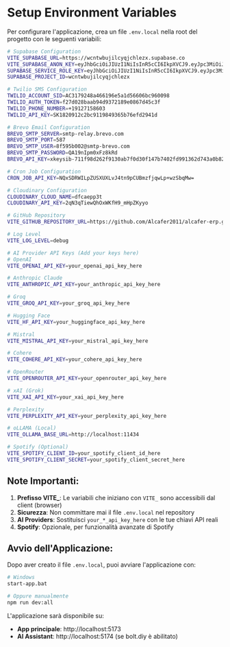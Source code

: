 # Setup Environment Variables

Per configurare l'applicazione, crea un file `.env.local` nella root del progetto con le seguenti variabili:

```bash
# Supabase Configuration
VITE_SUPABASE_URL=https://wcntwbujilcyqjchlezx.supabase.co
VITE_SUPABASE_ANON_KEY=eyJhbGciOiJIUzI1NiIsInR5cCI6IkpXVCJ9.eyJpc3MiOiJzdXBhYmFzZSIsInJlZiI6IndjbnR3YnVqaWxjeXFqY2hsZXp4Iiwicm9sZSI6ImFub24iLCJpYXQiOjE3NDk3MzA5MzMsImV4cCI6MjA2NTMwNjkzM30.j_wdgBQOAI9ZwPhhryFJ0dZA1GqGLHq0XFAMHmyv458
SUPABASE_SERVICE_ROLE_KEY=eyJhbGciOiJIUzI1NiIsInR5cCI6IkpXVCJ9.eyJpc3MiOiJzdXBhYmFzZSIsInJlZiI6IndjbnR3YnVqaWxjeXFqY2hsZXp4Iiwicm9sZSI6InNlcnZpY2Vfcm9sZSIsImlhdCI6MTc0OTczMDkzMywiZXhwIjoyMDY1MzA2OTMzfQ.TyZLLKLpLre7uSRe6ulEfiV8fZUxhJjprSju8k-4i9w
SUPABASE_PROJECT_ID=wcntwbujilcyqjchlezx

# Twilio SMS Configuration
TWILIO_ACCOUNT_SID=AC3179248a466196e5a1d56606bc960098
TWILIO_AUTH_TOKEN=f27d028baab94d9372189e0867d45c3f
TWILIO_PHONE_NUMBER=+19127158603
TWILIO_API_KEY=SK1820912c2bc9119849365b76efd2941d

# Brevo Email Configuration
BREVO_SMTP_SERVER=smtp-relay.brevo.com
BREVO_SMTP_PORT=587
BREVO_SMTP_USER=8f595b002@smtp-brevo.com
BREVO_SMTP_PASSWORD=QA19nIpm0xFz8kRd
BREVO_API_KEY=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

# Cron Job Configuration
CRON_JOB_API_KEY=NQxSDRWILpZUSXUXLvJ4tn9pCUBmzfjqwLp+wzSbqMw=

# Cloudinary Configuration
CLOUDINARY_CLOUD_NAME=dfcaepp3t
CLOUDINARY_API_KEY=2qN3qTiewQhOxWKfH9_mHpZKyyo

# GitHub Repository
VITE_GITHUB_REPOSITORY_URL=https://github.com/Alcafer2011/alcafer-erp.git

# Log Level
VITE_LOG_LEVEL=debug

# AI Provider API Keys (Add your keys here)
# OpenAI
VITE_OPENAI_API_KEY=your_openai_api_key_here

# Anthropic Claude
VITE_ANTHROPIC_API_KEY=your_anthropic_api_key_here

# Groq
VITE_GROQ_API_KEY=your_groq_api_key_here

# Hugging Face
VITE_HF_API_KEY=your_huggingface_api_key_here

# Mistral
VITE_MISTRAL_API_KEY=your_mistral_api_key_here

# Cohere
VITE_COHERE_API_KEY=your_cohere_api_key_here

# OpenRouter
VITE_OPENROUTER_API_KEY=your_openrouter_api_key_here

# xAI (Grok)
VITE_XAI_API_KEY=your_xai_api_key_here

# Perplexity
VITE_PERPLEXITY_API_KEY=your_perplexity_api_key_here

# oLLAMA (Local)
VITE_OLLAMA_BASE_URL=http://localhost:11434

# Spotify (Optional)
VITE_SPOTIFY_CLIENT_ID=your_spotify_client_id_here
VITE_SPOTIFY_CLIENT_SECRET=your_spotify_client_secret_here
```

## Note Importanti:

1. **Prefisso VITE_**: Le variabili che iniziano con `VITE_` sono accessibili dal client (browser)
2. **Sicurezza**: Non committare mai il file `.env.local` nel repository
3. **AI Providers**: Sostituisci `your_*_api_key_here` con le tue chiavi API reali
4. **Spotify**: Opzionale, per funzionalità avanzate di Spotify

## Avvio dell'Applicazione:

Dopo aver creato il file `.env.local`, puoi avviare l'applicazione con:

```bash
# Windows
start-app.bat

# Oppure manualmente
npm run dev:all
```

L'applicazione sarà disponibile su:
- **App principale**: http://localhost:5173
- **AI Assistant**: http://localhost:5174 (se bolt.diy è abilitato)


